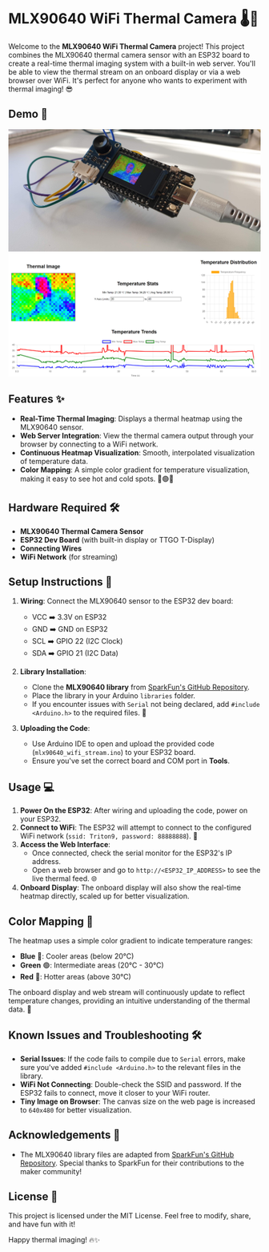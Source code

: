 # MLX90640 WiFi Thermal Camera 🌡️📡

Welcome to the **MLX90640 WiFi Thermal Camera** project! This project combines the MLX90640 thermal camera sensor with an ESP32 board to create a real-time thermal imaging system with a built-in web server. You'll be able to view the thermal stream on an onboard display or via a web browser over WiFi. It's perfect for anyone who wants to experiment with thermal imaging! 😎

## Demo 🎥
![Demo Image](https://github.com/ajinkyagorad/TTGO_MLX90640_WifiStream/blob/22417ce4ed0a078ebf3647fa3265e3bafd263cbe/img/demo.jpg)
![Webpage](https://github.com/ajinkyagorad/TTGO_MLX90640_WifiStream/blob/497417e506a27de9a9bd5614a3c64a63d44bba05/img/webpage.png)
## Features ✨
- **Real-Time Thermal Imaging**: Displays a thermal heatmap using the MLX90640 sensor.
- **Web Server Integration**: View the thermal camera output through your browser by connecting to a WiFi network.
- **Continuous Heatmap Visualization**: Smooth, interpolated visualization of temperature data.
- **Color Mapping**: A simple color gradient for temperature visualization, making it easy to see hot and cold spots. 🔴🟢🔵

## Hardware Required 🛠️
- **MLX90640 Thermal Camera Sensor**
- **ESP32 Dev Board** (with built-in display or TTGO T-Display)
- **Connecting Wires**
- **WiFi Network** (for streaming)

## Setup Instructions 🚀
1. **Wiring**: Connect the MLX90640 sensor to the ESP32 dev board:
   - VCC ➡️ 3.3V on ESP32
   - GND ➡️ GND on ESP32
   - SCL ➡️ GPIO 22 (I2C Clock)
   - SDA ➡️ GPIO 21 (I2C Data)

2. **Library Installation**:
   - Clone the **MLX90640 library** from [SparkFun's GitHub Repository](https://github.com/sparkfun/SparkFun_MLX90640_Arduino_Example/tree/master).
   - Place the library in your Arduino `libraries` folder.
   - If you encounter issues with `Serial` not being declared, add `#include <Arduino.h>` to the required files. 📄

3. **Uploading the Code**:
   - Use Arduino IDE to open and upload the provided code (`mlx90640_wifi_stream.ino`) to your ESP32 board.
   - Ensure you've set the correct board and COM port in **Tools**.

## Usage 💻
1. **Power On the ESP32**: After wiring and uploading the code, power on your ESP32.
2. **Connect to WiFi**: The ESP32 will attempt to connect to the configured WiFi network (`ssid: Triton9, password: 88888888`). 🔌
3. **Access the Web Interface**:
   - Once connected, check the serial monitor for the ESP32's IP address.
   - Open a web browser and go to `http://<ESP32_IP_ADDRESS>` to see the live thermal feed. 🌐
4. **Onboard Display**: The onboard display will also show the real-time heatmap directly, scaled up for better visualization.

## Color Mapping 🌈
The heatmap uses a simple color gradient to indicate temperature ranges:
- **Blue** 🔵: Cooler areas (below 20°C)
- **Green** 🟢: Intermediate areas (20°C - 30°C)
- **Red** 🔴: Hotter areas (above 30°C)

The onboard display and web stream will continuously update to reflect temperature changes, providing an intuitive understanding of the thermal data. 🚥

## Known Issues and Troubleshooting 🛠️
- **Serial Issues**: If the code fails to compile due to `Serial` errors, make sure you've added `#include <Arduino.h>` to the relevant files in the library.
- **WiFi Not Connecting**: Double-check the SSID and password. If the ESP32 fails to connect, move it closer to your WiFi router.
- **Tiny Image on Browser**: The canvas size on the web page is increased to `640x480` for better visualization.

## Acknowledgements 🙌
- The MLX90640 library files are adapted from [SparkFun's GitHub Repository](https://github.com/sparkfun/SparkFun_MLX90640_Arduino_Example/tree/master). Special thanks to SparkFun for their contributions to the maker community!

## License 📜
This project is licensed under the MIT License. Feel free to modify, share, and have fun with it!



Happy thermal imaging! 🔥✨

